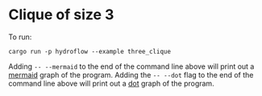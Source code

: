 # Clique of size 3

To run:
```
cargo run -p hydroflow --example three_clique
```

Adding `-- --mermaid` to the end of the command line above will print out a [mermaid](https://mermaid-js.github.io/) graph of the program. Adding the `-- --dot` flag to the end of the command line above will print out a [dot](https://graphviz.org/doc/info/lang.html) graph of the program.